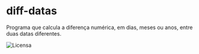 # diff-datas
Programa que calcula a diferença numérica, em dias, meses ou anos, entre duas datas diferentes.

![Licensa](https://img.shields.io/github/license/caio86/diff-datas?color=F00)
